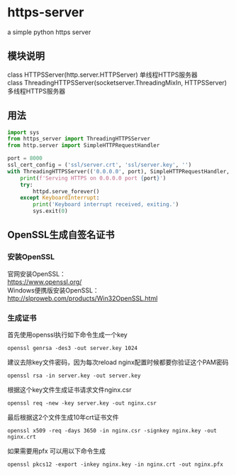 # https-server
a simple python https server

## 模块说明
class HTTPSServer(http.server.HTTPServer) 单线程HTTPS服务器 <br>
class ThreadingHTTPSServer(socketserver.ThreadingMixIn, HTTPSServer) 多线程HTTPS服务器
<br>
## 用法
```python
import sys
from https_server import ThreadingHTTPSServer
from http.server import SimpleHTTPRequestHandler

port = 8000
ssl_cert_config = ('ssl/server.crt', 'ssl/server.key', '')
with ThreadingHTTPSServer(('0.0.0.0', port), SimpleHTTPRequestHandler, *ssl_cert_config) as httpd:
    print(f'Serving HTTPS on 0.0.0.0 port {port}')
    try:
        httpd.serve_forever()
    except KeyboardInterrupt:
        print('Keyboard interrupt received, exiting.')
        sys.exit(0)
```

## OpenSSL生成自签名证书
### 安装OpenSSL
官网安装OpenSSL：
<br>
https://www.openssl.org/
<br>
Windows便携版安装OpenSSL：
<br>
http://slproweb.com/products/Win32OpenSSL.html
<br>
### 生成证书
首先使用openssl执行如下命令生成一个key
```commandline
openssl genrsa -des3 -out server.key 1024
```

建议去除key文件密码，因为每次reload nginx配置时候都要你验证这个PAM密码
```commandline
openssl rsa -in server.key -out server.key
```

根据这个key文件生成证书请求文件nginx.csr
```commandline
openssl req -new -key server.key -out nginx.csr
```

最后根据这2个文件生成10年crt证书文件
```commandline
openssl x509 -req -days 3650 -in nginx.csr -signkey nginx.key -out nginx.crt
```

如果需要用pfx 可以用以下命令生成
```commandline
openssl pkcs12 -export -inkey nginx.key -in nginx.crt -out nginx.pfx
```
